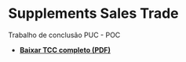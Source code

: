 # Supplements Sales Trade

Trabalho de conclusão PUC - POC

- **[Baixar TCC completo (PDF)](TCC_PUC_MINAS_ARQUITETURA.pdf)**
